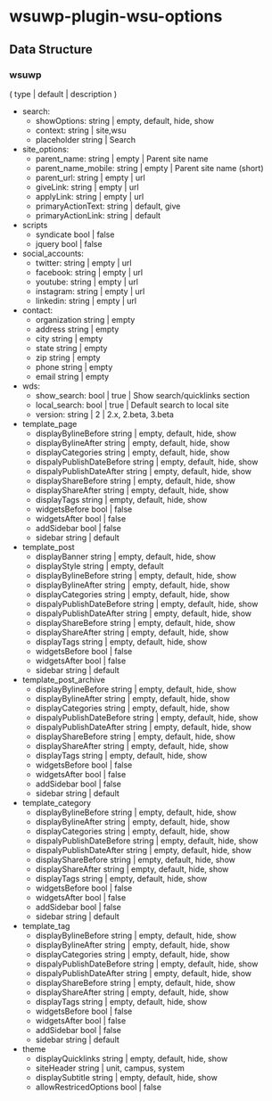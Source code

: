 # wsuwp-plugin-wsu-options


## Data Structure



### wsuwp
( type | default | description )

- search:
    - showOptions: string | empty, default, hide, show
    - context:     string | site,wsu
    - placeholder  string | Search
- site_options:
    - parent_name:        string | empty | Parent site name
    - parent_name_mobile: string | empty | Parent site name (short)
    - parent_url:         string | empty | url
    - giveLink:           string | empty | url
    - applyLink:          string | empty | url
    - primaryActionText:  string | default, give
    - primaryActionLink:  string | default
- scripts
    - syndicate           bool | false
    - jquery              bool | false
- social_accounts:
    - twitter:   string | empty | url
    - facebook:  string | empty | url 
    - youtube:   string | empty | url
    - instagram: string | empty | url
    - linkedin:  string | empty | url
- contact:
    - organization   string | empty
    - address        string | empty
    - city           string | empty
    - state          string | empty
    - zip            string | empty
    - phone          string | empty
    - email          string | empty
- wds:
    - show_search: bool | true | Show search/quicklinks section
    - local_search: bool | true | Default search to local site
    - version: string | 2 | 2.x, 2.beta, 3.beta
- template_page
    - displayBylineBefore       string | empty, default, hide, show
    - displayBylineAfter        string | empty, default, hide, show
    - displayCategories         string | empty, default, hide, show
    - dispalyPublishDateBefore  string | empty, default, hide, show
    - dispalyPublishDateAfter   string | empty, default, hide, show
    - displayShareBefore        string | empty, default, hide, show
    - displayShareAfter         string | empty, default, hide, show
    - displayTags               string | empty, default, hide, show
    - widgetsBefore             bool | false
    - widgetsAfter              bool | false
    - addSidebar                bool | false
    - sidebar                   string | default
- template_post
    - displayBanner             string | empty, default, hide, show
    - displayStyle              string | empty, default
    - displayBylineBefore       string | empty, default, hide, show
    - displayBylineAfter        string | empty, default, hide, show
    - displayCategories         string | empty, default, hide, show
    - dispalyPublishDateBefore  string | empty, default, hide, show
    - dispalyPublishDateAfter   string | empty, default, hide, show
    - displayShareBefore        string | empty, default, hide, show
    - displayShareAfter         string | empty, default, hide, show
    - displayTags               string | empty, default, hide, show
    - widgetsBefore             bool | false 
    - widgetsAfter              bool | false
    - sidebar                   string | default
- template_post_archive
    - displayBylineBefore       string | empty, default, hide, show
    - displayBylineAfter        string | empty, default, hide, show
    - displayCategories         string | empty, default, hide, show
    - dispalyPublishDateBefore  string | empty, default, hide, show
    - dispalyPublishDateAfter   string | empty, default, hide, show
    - displayShareBefore        string | empty, default, hide, show
    - displayShareAfter         string | empty, default, hide, show
    - displayTags               string | empty, default, hide, show
    - widgetsBefore             bool | false 
    - widgetsAfter              bool | false
    - addSidebar                bool | false
    - sidebar                   string | default
- template_category
    - displayBylineBefore       string | empty, default, hide, show
    - displayBylineAfter        string | empty, default, hide, show
    - displayCategories         string | empty, default, hide, show
    - dispalyPublishDateBefore  string | empty, default, hide, show
    - dispalyPublishDateAfter   string | empty, default, hide, show
    - displayShareBefore        string | empty, default, hide, show
    - displayShareAfter         string | empty, default, hide, show
    - displayTags               string | empty, default, hide, show
    - widgetsBefore             bool | false 
    - widgetsAfter              bool | false
    - addSidebar                bool | false
    - sidebar                   string | default
- template_tag
    - displayBylineBefore       string | empty, default, hide, show
    - displayBylineAfter        string | empty, default, hide, show
    - displayCategories         string | empty, default, hide, show
    - dispalyPublishDateBefore  string | empty, default, hide, show
    - dispalyPublishDateAfter   string | empty, default, hide, show
    - displayShareBefore        string | empty, default, hide, show
    - displayShareAfter         string | empty, default, hide, show
    - displayTags               string | empty, default, hide, show
    - widgetsBefore             bool | false 
    - widgetsAfter              bool | false
    - addSidebar                bool | false
    - sidebar                   string | default
- theme
    - displayQuicklinks         string | empty, default, hide, show  
    - siteHeader                string | unit, campus, system
    - displaySubtitle           string | empty, default, hide, show
    - allowRestricedOptions     bool | false